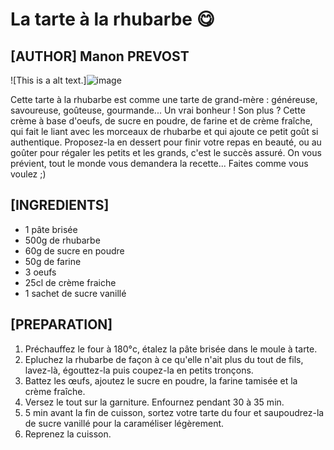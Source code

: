 # La tarte à la rhubarbe 😋

## [AUTHOR] Manon PREVOST

![This is a alt text.]![image](https://static.750g.com/images/1200-630/d1f53dfd61957eda936ea2946e5322c2/photo-horizontale-tarte-rhubarbe-1-.jpg "Miam 😋")

Cette tarte à la rhubarbe est comme une tarte de grand-mère : généreuse, savoureuse, goûteuse, gourmande... Un vrai bonheur ! Son plus ? Cette crème à base d'oeufs, de sucre en poudre, de farine et de crème fraîche, qui fait le liant avec les morceaux de rhubarbe et qui ajoute ce petit goût si authentique. Proposez-la en dessert pour finir votre repas en beauté, ou au goûter pour régaler les petits et les grands, c'est le succès assuré. On vous prévient, tout le monde vous demandera la recette... Faites comme vous voulez ;)

## [INGREDIENTS]

* 1 pâte brisée
* 500g de rhubarbe
* 60g de sucre en poudre
* 50g de farine
* 3 oeufs
* 25cl de crème fraiche
* 1 sachet de sucre vanillé

## [PREPARATION]

1. Préchauffez le four à 180°c, étalez la pâte brisée dans le moule à tarte.
2. Epluchez la rhubarbe de façon à ce qu'elle n'ait plus du tout de fils, lavez-là, égouttez-la puis coupez-la en petits tronçons. 
3. Battez les œufs, ajoutez le sucre en poudre, la farine tamisée et la crème fraîche.
4. Versez le tout sur la garniture. Enfournez pendant 30 à 35 min.
5. 5 min avant la fin de cuisson, sortez votre tarte du four et saupoudrez-la de sucre vanillé pour la caraméliser légèrement. 
6. Reprenez la cuisson.